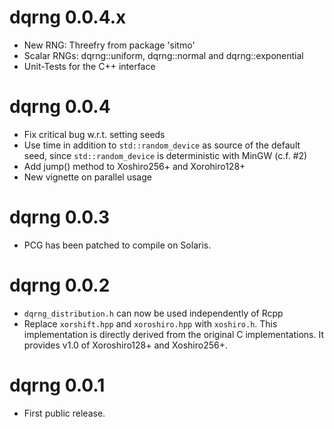 # dqrng 0.0.4.x

* New RNG: Threefry from package 'sitmo'
* Scalar RNGs: dqrng::uniform, dqrng::normal and dqrng::exponential
* Unit-Tests for the C++ interface

# dqrng 0.0.4

* Fix critical bug w.r.t. setting seeds
* Use time in addition to `std::random_device` as source of the default seed, since
  `std::random_device` is deterministic with MinGW (c.f. #2)
* Add jump() method to Xoshiro256+ and Xorohiro128+
* New vignette on parallel usage

# dqrng 0.0.3

* PCG has been patched to compile on Solaris.

# dqrng 0.0.2

* `dqrng_distribution.h` can now be used independently of Rcpp
* Replace `xorshift.hpp` and `xoroshiro.hpp` with `xoshiro.h`. 
  This implementation is directly derived from the original C implementations.
  It provides v1.0 of Xoroshiro128+ and Xoshiro256+.

# dqrng 0.0.1

* First public release.

